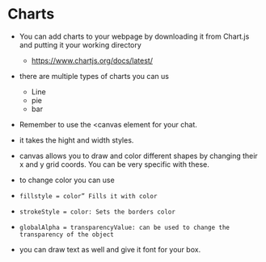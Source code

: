 # Charts

- You can add charts to your webpage by downloading it from Chart.js and putting it your working directory
  -   https://www.chartjs.org/docs/latest/
- there are multiple types of charts you can us
  - Line
  - pie
  - bar
  
 - Remember to use the \<canvas element for your chat. 
 - it takes the hight and width styles.
 - canvas allows you to draw and color different shapes by changing their x and y grid coords. You can be very specific with these.
  - to change color you can use 
   -     fillstyle = color” Fills it with color
   -     strokeStyle = color: Sets the borders color
   -     globalAlpha = transparencyValue: can be used to change the transparency of the object
 - you can draw text as well and give it font for your box. 
